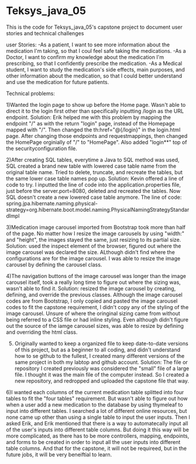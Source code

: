 # Teksys_java_05
This is the code for Teksys_java_05's capstone project to document user stories and technical challenges

user Stories:
-As a patient, I want to see more information about the medication I'm taking, so that I coul feel safe taking the medications.
-As a Doctor, I want to confirm my knowledge about the medication I'm prescribing, so that I confidently prescribe the medication.
-As a Medical student, I want to study the medication's side effects, main purposes, and other information about the medication, so that I could better
  understand and use the medication for future patients.
  
  
 Technical problems:

1)Wanted the login page to show up before the Home page. Wasn't able to direct it to the login first other than specifically inputting /login as the URL endpoint.
  Solution: Erik helped me with this problem by mapping the endpoint "/" as with the return "login" page, instead of the Homepage mapped with "/". Then changed the th:href="@{/login}" in the login.html page. After changing those endpoints and requestmappings, then changed the HomePage orginially of "/" to "HomePage". Also added "login**" top of the securityconfiguration file.
  
2)After creating SQL tables, everytime a Java to SQL method was used, SQL created a brand new table with lowered case table name from the original table name. Tried to delete, truncate, and recreate the tables, but the same lower case table names pop up.
  Solution: Kevin offered a line of code to try. I inputted the line of code into the application.properties file, just before the server.port=8080, deleted and recreated the tables. Now SQL doesn't create a new lowered case table anymore.
  The line of code:
    spring.jpa.hibernate.naming.physical-strategy=org.hibernate.boot.model.naming.PhysicalNamingStrategyStandardImpl
    
3)Medication image carousel imported from Bootstrap took more than half of the page. No matter how I resize the image carousels by using "width:" and "height", the images stayed the same, just resizing to its partial size.
  Solution: used the inspect element of the browser, figured out where the image carousel was declared the size. ALthough didn't find where the configurations are for the image carousel. I was able to resize the image carousel by defining the carousel class.
  
4)The navigation buttons of the image carousel was longer than the image carousel itself, took a really long time to figure out where the sizing was, wasn't able to find it. 
   Solution: resized the image carousel by creating, defining, and override the previous classes. Although the image carousel codes are from Bootstrap, I only copied and pasted the image carousel codes to fit the capstone requirement, I didn't copy any of the styling of the image carousel. Unsure of where the oringinal sizing came from without being referred to a CSS file or had inline styling. Even although didn't figure out the source of the iamge carousel sizes, was able to resize by defining and overriding the html class.
   
5) Originally wanted to keep a organized file to keep date-to-date versions of this project, but as a beginner to all coding, and didn't understand how to se github to the fullest, I created many different versions of the same project in both my labtop and github account.
  Solution: The file or repository I created previously was considered the "small" file of a large file. I thought it was the main file of the computer instead. So I created a new repository, and redropped and uploaded the capstone file that way.
  
6)I wanted each columns of the current medication table splitted into four tables to fit the "four tables" requirement. But wasn't able to figure out how when a user add a new medication to the database by using thymeleaf to input into different tables. I searched a lot of different online resources, but none came up other than using a single table to input the user inputs. Then I asked Erik, and Erik mentioned that there is a way to automatecally input all of the user's inputs into different table columns. But doing it this way will be more complicated, as there has to be more controllers, mapping, endpoints, and forms to be created in order to input all the user inputs into different table columns. And that for the capstone, it will not be requireed, but in the future jobs, it will be very beneiftial to learn.
